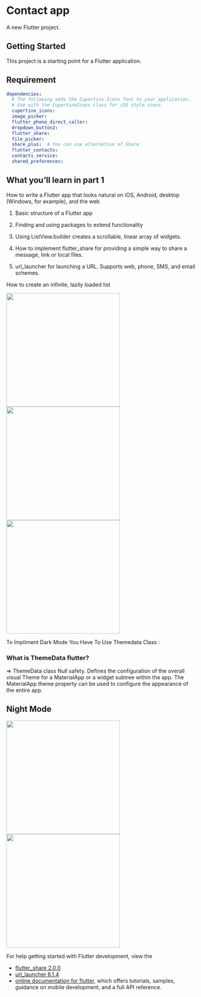 # Contact app

A new Flutter project.

## Getting Started

This project is a starting point for a Flutter application.

## Requirement

```yaml
dependencies:
  # The following adds the Cupertino Icons font to your application.
  # Use with the CupertinoIcons class for iOS style icons.
  cupertino_icons: 
  image_picker: 
  flutter_phone_direct_caller: 
  dropdown_button2: 
  flutter_share: 
  file_picker: 
  share_plus:  # You can use alternative of Share
  flutter_contacts: 
  contacts_service: 
  shared_preferences: 

```

## What you’ll learn in part 1

How to write a Flutter app that looks natural on iOS, Android, desktop (Windows, for example), and
the web

1. Basic structure of a Flutter app

2. Finding and using packages to extend functionality

3. Using ListView.builder creates a scrollable, linear array of widgets.

4. How to implement flutter_share for providing a simple way to share a message, link or local
   files.

5. url_launcher for launching a URL. Supports web, phone, SMS, and email schemes.

How to create an infinite, lazily loaded list

<img src="asset/demo/img.jpg" width="300"/> <img src="asset/demo/img2.jpg" width="300"/>
<img src="asset/demo/img3.jpg" width="300"/>

To Impliment Dark Mode You Have To Use Themedata Class :

### What is ThemeData flutter?

=> ThemeData class Null safety. Defines the configuration of the overall visual Theme for a
MaterialApp or a widget subtree within the app. The MaterialApp theme property can be used to
configure the appearance of the entire app.

## Night Mode

<img src="asset/demo/img5.jpg" width="300"/> <img src="asset/demo/img4.jpg" width="300"/>



For help getting started with Flutter development, view the

- [flutter_share 2.0.0 ](https://pub.dev/packages/flutter_share)
- [url_launcher 6.1.4](https://pub.dev/packages/url_launcher)
- [online documentation for flutter](https://docs.flutter.dev/), which offers tutorials, samples,
  guidance on mobile development, and a full API reference.
